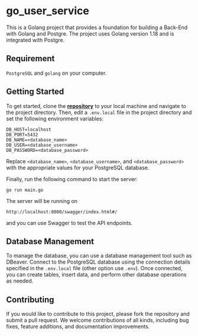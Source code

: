 # go_user_service
This is a Golang project that provides a foundation for building a Back-End with Golang and Postgre. The project uses Golang version 1.18 and is integrated with Postgre.

## Requirement
`PostgreSQL` and `golang` on your computer.

## Getting Started
To get started, clone the [**repository**](https://github.com/klaveriuzent/go_user_service) to your local machine and navigate to the project directory. Then, edit a `.env.local` file in the project directory and set the following environment variables:

```
DB_HOST=localhost
DB_PORT=5432
DB_NAME=<database_name>
DB_USER=<database_username>
DB_PASSWORD=<database_password>
```

Replace `<database_name>`, `<database_username>`, and `<database_password>` with the appropriate values for your PostgreSQL database.

Finally, run the following command to start the server:
```
go run main.go
```

The server will be running on
```
http://localhost:8000/swagger/index.html#/
```
and you can use Swagger to test the API endpoints.

## Database Management
To manage the database, you can use a database management tool such as DBeaver. Connect to the PostgreSQL database using the connection details specified in the `.env.local` file (other option use `.env`). Once connected, you can create tables, insert data, and perform other database operations as needed.

## Contributing
If you would like to contribute to this project, please fork the repository and submit a pull request. We welcome contributions of all kinds, including bug fixes, feature additions, and documentation improvements.
